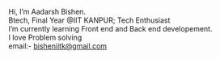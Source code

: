 Hi, I’m Aadarsh Bishen. <br>
Btech, Final Year @IIT KANPUR; Tech Enthusiast<br>
I’m currently learning Front end and Back end developement.<br>
I love Problem solving<br>
email:- bisheniitk@gmail.com

<!---
bishen28/bishen28 is a ✨ special ✨ repository because its `README.md` (this file) appears on your GitHub profile.
You can click the Preview link to take a look at your changes.
--->
